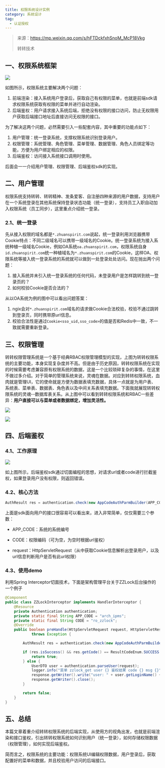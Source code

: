 ```yaml
---
title: 权限系统设计实例
category: 系统设计
tag:
  - 认证授权
---
```




> 来源：https://mp.weixin.qq.com/s/hFTDckfxhSnoM_McP18Vkg
>
> 转转技术

## 一、权限系统框架

![](https://seven97-blog.oss-cn-hangzhou.aliyuncs.com/imgs/202404272059102.png)

如图所示，权限系统主要解决两个问题：

1. 前端渲染：接入系统用户登录后，获取自己有权限的菜单，也就是前端sdk请求权限系统获取有权限的菜单并进行自动渲染。
2. 后端鉴权：用户请求接入系统后端，拒绝没有权限的接口访问，防止无权限用户获取后端接口地址后直接访问无权限的接口。

为了解决这两个问题，必然需要引入一些配套内容，其中重要的功能点如下：

1. 用户管理：统一登录系统，支撑权限系统识别登录用户。
2. 权限管理：系统管理、角色管理、菜单管理、数据管理、角色人员绑定等功能，方便为用户绑定相应的权限。
3. 后端鉴权：访问接入系统接口调用时使用。

后面会一一介绍用户管理、权限管理、后端鉴权sdk的实现。

## 二、用户管理

权限系统支持转转、转转精神、发条爱客、自注册四种来源的用户数据，支持用户在一个系统登录在其他系统保持登录状态功能（统一登录），支持员工入职自动加入权限系统（员工同步），这里重点介绍统一登录。

### 2.1、统一登录

先从接入权限的域名都是`*.zhuanspirit.com`说起，统一登录利用浏览器携带Cookie特点：不同二级域名可以携带一级域名的Cookie。统一登录系统为接入系统种植一级域名Cookie，例如OA系统`oa.zhuanspirit.com`，权限系统自身`id.zhuanspirit.com`统一种植域名为`*.zhuanspirit.com`的Cookie，这样OA、权限系统等接入统一登录系统的系统就可以做到一处登录处处访问。现在抛出两个问题：

1. 接入系统并未引入统一登录系统的任何代码，未登录用户是怎样跳转到统一登录页的？
2. 如何校验Cookie是否合法的？

从以OA系统为例的图中可以看出问题答案：

1. ngix会对`*.zhuanspirit.com`域名的请求做Cookie合法校验，校验不通过跳转到登录页，同时携带原url信息。
2. 校验合法性是通过`Cookie<sso_uid,sso_code>`的值是否和Redis中一致，不一致就需要重新登录。

## 三、权限管理

转转权限管理系统是一个基于经典RBAC权限管理模型的实现，上图为转转权限系统的主要功能，本身实现复杂度并不高。但是由于历史原因，转转权限系统在实现的时候需要考虑兼容原有权限系统的数据，这是一个比较琐碎复杂的事情，在这里不做过多介绍。对于简单的管理系统来说，灵魂在数据。对应到转转权限系统，血肉就是管理UI，它的使命就是方便为数据表填充数据，具体一点就是为用户表、系统表、菜单表、数据表、角色表以及中间关系表填充数据。下面我就展现转转权限系统的灵魂--数据库表关系。从上图中可以看到转转权限系统和RBAC一些差异：**用户直接可以与菜单或者数据绑定，增加灵活性。**

![](https://seven97-blog.oss-cn-hangzhou.aliyuncs.com/imgs/202404272100782.png)

![](https://seven97-blog.oss-cn-hangzhou.aliyuncs.com/imgs/202404272100256.png)



## 四、后端鉴权

### 4.1、工作原理

![](https://seven97-blog.oss-cn-hangzhou.aliyuncs.com/imgs/202404272100815.png)

如上图所示，后端鉴权sdk通过切面编程的思想，对请求url或者code进行拦截鉴权，如果登录用户没有权限，则返回错误。

### 4.2、核心方法

```java
AuthResult res = authentication.check(new AppCodeAuthParmBuilder(APP_CODE, CODE, request));
```

上面是sdk面向用户的接口很容易可以看出来，进入非常简单，仅仅需要三个参数：

- APP_CODE：系统的系统编号

- CODE：权限编码（可为空，为空时根据url鉴权）

- request：HttpServletRequest（从中获取Cookie信息解析出登录用户，以及url信息判断用户是否有此url权限）

### 4.3、使用demo

利用Spring Interceptor切面技术，下面是架构管理平台关于ZZLock后台操作的一个例子

```java
@Component
public class ZZLockInterceptor implements HandlerInterceptor {
    @Resource
    private Authentication authentication;
    private static final String APP_CODE = "arch_ipms";
    private static final String CODE = "ro_zzlock";
    @Override
    public boolean preHandle(HttpServletRequest request, HttpServletResponse response, Object handler)
            throws Exception {

        AuthResult res = authentication.check(new AppCodeAuthParmBuilder(APP_CODE, CODE, request));

        if (res.isSuccess() && res.getCode() == ResultCodeEnum.SUCCESS.getCode()) {
            return true;
        } else {
            UserDTO user = authentication.parseUser(request);
            logger.info("菜单 zzlock_get user {} 鉴权结果 code {} msg {}", user.getLoginName(), res.getCode(), res.getMsg());
            response.getWriter().write("user: " + user.getLoginName() + " no auth");
            response.getWriter().close();
        }

        return false;
    }
}
```



## 五、总结

本篇文章着重介绍转转权限系统的后端实现，从使用方的视角出发，也就是前端渲染和接口鉴权，引出转转权限系统如何识别用户（统一登录），如何存储权限数据（权限管理），如何实现后端鉴权。

简而言之，权限系统的主要功能：权限系统UI编辑权限数据，用户登录后，获取配置好的菜单和数据，并且校验用户访问的后端接口。
